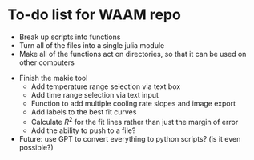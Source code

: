 # To-do list for WAAM repo

* Break up scripts into functions
* Turn all of the files into a single julia module
* Make all of the functions act on directories, so that it can be used on other computers
- Finish the makie tool
    - Add temperature range selection via text box
    - Add time range selection via text input
    - Function to add multiple cooling rate slopes and image export
    - Add labels to the best fit curves
    - Calculate $R^2$ for the fit lines rather than just the margin of error
    - Add the ability to push to a file? 
- Future: use GPT to convert everything to python scripts? (is it even possible?)

